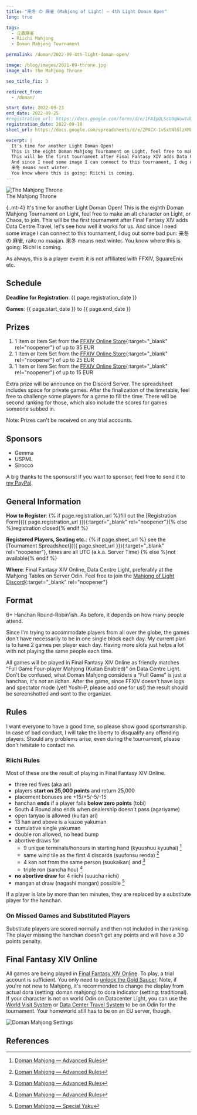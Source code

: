 ```yaml
---
title: "来冬 の 麻雀 (Mahjong of Light) — 4th Light Doman Open"
long: true

tags:
  - 立直麻雀
  - Riichi Mahjong
  - Doman Mahjong Tournament

permalink: /doman/2022-09-4th-light-doman-open/

image: /blog/images/2021-09-throne.jpg
image_alt: The Mahjong Throne

seo_title_fix: 3

redirect_from:
  - /doman/

start_date: 2022-09-23
end_date: 2022-09-25
#registration_url: https://docs.google.com/forms/d/e/1FAIpQLScU0qWowtdQhK66iMx39eQVR2xIxk48u7lDY81BRsTt4xOCyg/viewform?usp=sf_link
registration_date: 2022-09-18
sheet_url: https://docs.google.com/spreadsheets/d/e/2PACX-1vSxtNlGlzXMLAkqgO_Z7OU_j5OXTG4kBwLmiP5VYvnbzTL0h_VaWJaHUe2h8pP0wnpELBDGM_KdrDa2/pubhtml

excerpt: |
  It's time for another Light Doman Open!
  This is the eight Doman Mahjong Tournament on Light, feel free to make an alt character on Light, or Chaos, to join.
  This will be the first tournament after Final Fantasy XIV adds Data Centre Travel, let's see how well it works for us.
  And since I need some image I can connect to this tournament, I dug out some bad pun: 来冬 の 麻雀, raitou no maajan.
  来冬 means next winter.
  You know where this is going: Riichi is coming.
---
```

<script type="application/ld+json">
{
  "@context": "https://schema.org",
  "@type": "SportsEvent",
  "name": "{{ page.title }}",
  "url": "{{ page.url }}",
  "sport": "Riichi Mahjong",
  "startDate": "{{ page.start_date }}",
  "endDate": "{{ page.end_date }}",
  "location": {
    "@type": "VirtualLocation",
    "name": "Final Fantasy XIV Online",
    "disambiguatingDescription": "Server Odin, Datacenter Light",
    "url": "https://eu.finalfantasyxiv.com/"
  },
  "image": "{{ page.image | absolute_url }}",
  "description": "{{ page.excerpt }}.",
  "eventStatus": "https://schema.org/EventScheduled",
  "eventAttendanceMode": "https://schema.org/OnlineEventAttendanceMode",
  "isAccessibleForFree": true,
  "organizer": {
    "@type": "Person",
    "url": "https://reki.wtf/about-me/",
    "name": "quốc Thái “0xReki” Chung"
  },
  "potentialAction": {
    "@type": "JoinAction",
    "url": "{{ page.registration_url }}",
    "name": "Registration Form",
    "event": { "id": "{{ page.url }}" },
    "endTime": "{{ page.registration_date }}"
  }
}
</script>

<!-- markdownlint-disable MD033 -->
<picture>
  <source srcset="{{ '/blog/images/xs/2021-09-throne.avif' | absolute_url }}" media="(max-width: 575.96px)" type="image/avif" width="319" height="181">
  <source srcset="{{ '/blog/images/xs/2021-09-throne.webp' | absolute_url }}" media="(max-width: 575.96px)" type="image/webp" width="319" height="181">
  <source srcset="{{ '/blog/images/xs/2021-09-throne.png' | absolute_url }}" media="(max-width: 575.96px)" type="image/jpeg" width="319" height="123">
  <source srcset="{{ '/blog/images/2021-09-throne.avif' | absolute_url }}" media="(min-width: 576px)" type="image/avif" width="922" height="522">
  <source srcset="{{ '/blog/images/2021-09-throne.webp' | absolute_url }}" media="(min-width: 576px)" type="image/webp" width="922" height="522">
  <source srcset="{{ '/blog/images/2021-09-throne.png' | absolute_url }}" media="(min-width: 576px)" type="image/png" width="92" height="522">
  <img loading="lazy" class="my-2" src="{{ '/blog/images/2021-09-throne.webp' | absolute_url }}" alt="The Mahjong Throne" title="The Mahjong Throne">
  <figcaption class="text-center">The Mahjong Throne</figcaption>
</picture>
<!-- markdownlint-enable MD033 -->

{:.mt-4}
It's time for another Light Doman Open!
This is the eighth Doman Mahjong Tournament on Light, feel free to make an alt character on Light, or Chaos, to join.
This will be the first tournament after Final Fantasy XIV adds Data Centre Travel,
let's see how well it works for us.
And since I need some image I can connect to this tournament, I dug out some bad pun: 来冬 の 麻雀, raito no maajan.
来冬 means next winter.
You know where this is going: Riichi is coming.

As always, this is a player event: it is not affiliated with FFXIV, SquareEnix etc.

## Schedule

**Deadline for Registration**: {{ page.registration_date }}

**Games**: {{ page.start_date }} to {{ page.end_date }}

## Prizes

1. 1 Item or Item Set from the [FFXIV Online Store](https://store.finalfantasyxiv.com/ffxivstore){:target="_blank" rel="noopener"} of up to 35 EUR
2. 1 Item or Item Set from the [FFXIV Online Store](https://store.finalfantasyxiv.com/ffxivstore){:target="_blank" rel="noopener"} of up to 25 EUR
3. 1 Item or Item Set from the [FFXIV Online Store](https://store.finalfantasyxiv.com/ffxivstore){:target="_blank" rel="noopener"} of up to 15 EUR

Extra prize will be announce on the Discord Server.
The spreadsheet includes space for private games.
After the finalization of the timetable, feel free to challenge some players for a game to fill the time.
There will be second ranking for those, which also include the scores for games someone subbed in.

Note: Prizes can't be received on any trial accounts.

## Sponsors

- Gemma
- USPML
- Sirocco

A big thanks to the sponsors!
If you want to sponsor, feel free to send it to [my PayPal](https://paypal.me/0xReki).

## General Information

**How to Register**: {% if page.registration_url %}fill out the
[Registration Form]({{ page.registration_url }}){:target="_blank" rel="noopener"}{% else %}registration closed{% endif %}

**Registered Players, Seating etc.**: {% if page.sheet_url %} see the
[Tournament Spreadsheet]({{ page.sheet_url }}){:target="_blank" rel="noopener"}, times are all UTC (a.k.a. Server Time) {% else %}not available{% endif %}

**Where**: Final Fantasy XIV Online, Data Centre Light, preferably at the Mahjong Tables on Server Odin. Feel free to join the [Mahjong of Light Discord](https://discord.gg/nUSfJ2Q){:target="_blank" rel="noopener"}

## Format

6+ Hanchan Round-Robin'ish.
As before, it depends on how many people attend.

Since I'm trying to accommodate players from all over the globe, the games don't have necessarily to be in one single block each day.
My current plan is to have 2 games per player each day.
Having more slots just helps a lot with not playing the same people each time.

All games will be played in Final Fantasy XIV Online as friendly matches “Full Game Four-player Mahjong (Kuitan Enabled)” on Data Centre Light.
Don't be confused, what Doman Mahjong considers a “Full Game” is just a hanchan, it's *not* an iichan.
After the game, since FFXIV doesn't have logs and spectator mode (yet! Yoshi-P, please add one for us!) the result should be screenshotted and sent to the organizer.

## Rules

I want everyone to have a good time, so please show good sportsmanship.
In case of bad conduct, I will take the liberty to disqualify any offending players.
Should any problems arise, even during the tournament, please don't hesitate to contact me.

### Riichi Rules

Most of these are the result of playing in Final Fantasy XIV Online.

- three red fives (aka ari)
- players **start on 25,000 points** and return 25,000
- placement bonuses are +15/+5/-5/-15
- hanchan **ends** if a player falls **below zero points** (tobi)
- South 4 Round also ends when dealership doesn't pass (agariyame)
- open tanyao is allowed (kuitan ari)
- 13 han and above is a kazoe yakuman
- cumulative single yakuman
- double ron allowed, no head bump
- abortive draws for
  - 9 unique terminals/honours in starting hand (kyuushuu kyuuhai) [^advanced-doman-rules]
  - same wind tile as the first 4 discards (suufonsu renda) [^advanced-doman-rules]
  - 4 kan not from the same person (suukaikan) and [^advanced-doman-rules]
  - triple ron (sancha hou) [^advanced-doman-rules]
- **no abortive draw** for 4 riichi (suucha riichi)
- mangan at draw (nagashi mangan) possible [^special-yaku]

If a player is late by more than ten minutes, they are replaced by a substitute player for the hanchan.

### On Missed Games and Substituted Players

Substitute players are scored normally and then not included in the ranking. The
player missing the hanchan doesn't get any points and will have a 30 points
penalty.

## Final Fantasy XIV Online

All games are being played in [Final Fantasy XIV Online](https://www.finalfantasyxiv.com/).
To play, a trial account is sufficient.
You only need to [unlock the Gold Saucer](https://ffxiv.consolegameswiki.com/wiki/It_Could_Happen_to_You).
Note, if you're not new to Mahjong, it's recommended to change the display from actual dora (setting: doman mahjong) to dora indicator (setting: traditional).
If your character is not on world Odin on Datacenter Light, you can use the [World Visit System](https://eu.finalfantasyxiv.com/lodestone/playguide/contentsguide/worldvisit/) or [Data Center Travel System](https://eu.finalfantasyxiv.com/lodestone/playguide/contentsguide/datacentertravel/) to be on Odin for the tournament.
Your homeworld still has to be on an EU server, though.

<picture>
  <source srcset="{{ '/blog/images/xs/2022-02-doman-mahjong-settings.avif' | absolute_url }}" media="(max-width: 575.96px)" type="image/avif" width="319" height="364">
  <source srcset="{{ '/blog/images/xs/2022-02-doman-mahjong-settings.webp' | absolute_url }}" media="(max-width: 575.96px)" type="image/webp" width="319" height="364">
  <source srcset="{{ '/blog/images/xs/2022-02-doman-mahjong-settings.jpg' | absolute_url }}" media="(max-width: 575.96px)" type="image/jpeg" width="319" height="364">
  <source srcset="{{ '/blog/images/2022-02-doman-mahjong-settings.avif' | absolute_url }}" media="(min-width: 576px)" type="image/avif" width="577" height="658">
  <source srcset="{{ '/blog/images/2022-02-doman-mahjong-settings.webp' | absolute_url }}" media="(min-width: 576px)" type="image/webp" width="577" height="658">
  <source srcset="{{ '/blog/images/2022-02-doman-mahjong-settings.jpg' | absolute_url }}" media="(min-width: 576px)" type="image/jpeg" width="577" height="658">
  <img loading="lazy" class="my-2" src="{{ '/blog/images/2022-02-doman-mahjong-settings.webp' | absolute_url }}" alt="Doman Mahjong Settings" title="Doman Mahjong Settings">
</picture>

## References

[^advanced-doman-rules]: [Doman Mahjong — Advanced Rules](https://na.finalfantasyxiv.com/lodestone/playguide/contentsguide/goldsaucer/doman-mahjong/special_rule/)
[^special-yaku]: [Doman Mahjong — Special Yaku](https://na.finalfantasyxiv.com/lodestone/playguide/contentsguide/goldsaucer/doman-mahjong/yaku_list/#anchor_005)
